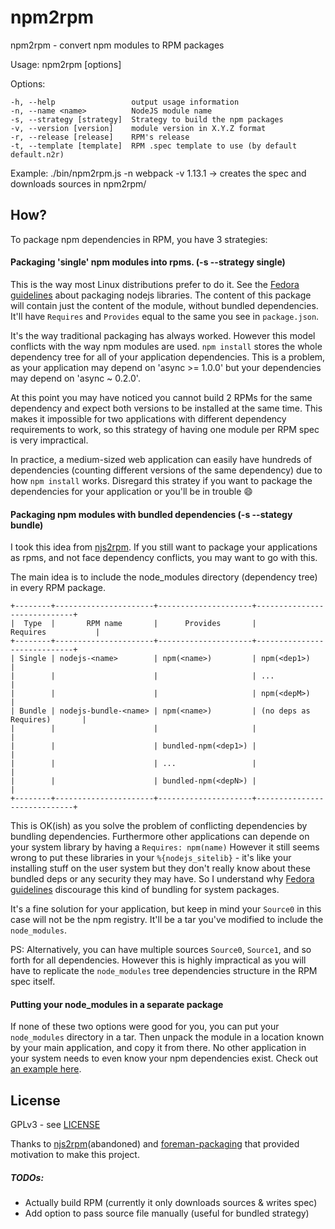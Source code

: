 npm2rpm
=======

npm2rpm - convert npm modules to RPM packages

  Usage: npm2rpm [options]

  Options:

    -h, --help                 output usage information
    -n, --name <name>          NodeJS module name
    -s, --strategy [strategy]  Strategy to build the npm packages
    -v, --version [version]    module version in X.Y.Z format
    -r, --release [release]    RPM's release
    -t, --template [template]  RPM .spec template to use (by default default.n2r)

Example: ./bin/npm2rpm.js -n webpack -v 1.13.1 -> creates the spec and downloads sources in npm2rpm/

## How?

To package npm dependencies in RPM, you have 3 strategies:

#### Packaging 'single' npm modules into rpms. (-s --strategy single)
This is the way most Linux distributions prefer to do it. See the [Fedora guidelines](https://fedoraproject.org/wiki/Packaging:Node.js) about packaging nodejs libraries.
The content of this package will contain just the content of the module, without bundled dependencies. It'll have `Requires` and `Provides` equal to the same you see in `package.json`.

It's the way traditional packaging has always worked. However this model conflicts with the way npm modules are used. `npm install` stores the whole dependency tree for all of your application dependencies. This is a problem, as your application may depend on 'async >= 1.0.0' but your dependencies may depend on 'async ~ 0.2.0'.

At this point you may have noticed you cannot build 2 RPMs for the same dependency and expect both versions to be installed at the same time. This makes it impossible for two applications with different dependency requirements to work, so this strategy of having one module per RPM spec is very impractical.

In practice, a medium-sized web application can easily have hundreds of dependencies (counting different versions of the same dependency) due to how `npm install` works. Disregard this stratey if you want to package the dependencies for your application or you'll be in trouble :smile:

#### Packaging npm modules with bundled dependencies (-s --stategy bundle)
I took this idea from [njs2rpm](https://github.com/sfreire/njs2rpm). If you still want to package your applications as rpms, and not face dependency conflicts, you may want to go with this.

The main idea is to include the node_modules directory (dependency tree) in every RPM package.

    +--------+----------------------+---------------------+-----------------------------+
    |  Type  |       RPM name       |      Provides       |          Requires           |
    +--------+----------------------+---------------------+-----------------------------+
    | Single | nodejs-<name>        | npm(<name>)         | npm(<dep1>)                 |
    |        |                      |                     | ...                         |
    |        |                      |                     | npm(<depM>)                 |
    | Bundle | nodejs-bundle-<name> | npm(<name>)         | (no deps as Requires)       |
    |        |                      |                     |                             |
    |        |                      | bundled-npm(<dep1>) |                             |
    |        |                      | ...                 |                             |
    |        |                      | bundled-npm(<depN>) |                             |
    +--------+----------------------+---------------------+-----------------------------+

This is OK(ish) as you solve the problem of conflicting dependencies by bundling dependencies. Furthermore other applications can depende on your system library by having a `Requires: npm(name)` However it still seems wrong to put these libraries in your `%{nodejs_sitelib}` - it's like your installing stuff on the user system but they don't really know about these bundled deps or any security they may have. So I understand why [Fedora guidelines](https://fedoraproject.org/wiki/Bundled_Libraries?rd=Packaging:Bundled_Libraries) discourage this kind of bundling for system packages.

It's a fine solution for your application, but keep in mind your `Source0` in this case will not be the npm registry. It'll be a tar you've modified to include the `node_modules`.

PS: Alternatively, you can have multiple sources `Source0`, `Source1`, and so forth for all dependencies. However this is highly impractical as you will have to replicate the `node_modules` tree dependencies structure in the RPM spec itself.

#### Putting your node_modules in a separate package
If none of these two options were good for you, you can put your `node_modules` directory in a tar. Then unpack the module in a location known by your main application, and copy it from there. No other application in your system needs to even know your npm dependencies exist. Check out [an example here](https://github.com/dLobatog/foreman-packaging/blob/f71bc800c2f4bef5869edae5f6aa87e2a94f735d/foreman-node_modules/foreman-node_modules.spec).

## License

GPLv3 - see [LICENSE](LICENSE)

Thanks to [njs2rpm](https://github.com/sfreire/njs2rpm)(abandoned) and [foreman-packaging](https://github.com/theforeman/foreman-packaging/) that provided motivation to make this project.

##### TODOs:
  - Actually build RPM (currently it only downloads sources & writes spec)
  - Add option to pass source file manually (useful for bundled strategy)
